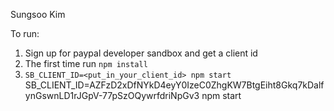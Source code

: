 Sungsoo Kim


To run:

1. Sign up for paypal developer sandbox and get a client id
2. The first time run `npm install`
3. `SB_CLIENT_ID=<put_in_your_client_id> npm start`
SB_CLIENT_ID=AZFzD2xDfNYkD4eyY0IzeC0ZhgKW7BtgEiht8Gkq7kDalfynGswnLD1rJGpV-77pSzOQywrfdriNpGv3 npm start